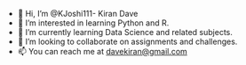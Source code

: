 - 👋 Hi, I’m @KJoshi111- Kiran Dave
- 👀 I’m interested in learning Python and R.
- 🌱 I’m currently learning Data Science and related subjects.
- 💞️ I’m looking to collaborate on assignments and challenges.
- 📫 You can reach me at davekiran@gmail.com

<!---
KJoshi111/KJoshi111 is a ✨ special ✨ repository because its `README.md` (this file) appears on your GitHub profile.
You can click the Preview link to take a look at your changes.
--->
